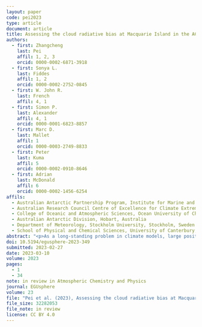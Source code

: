```yaml
---
layout: paper
code: pei2023
type: article
document: article
title: Assessing the cloud radiative bias at Macquarie Island in the ACCESS-AM2 model
authors:
  - first: Zhangcheng
    last: Pei
    affil: 1, 2, 3
    orcid: 0000-0002-6871-3918
  - first: Sonya L.
    last: Fiddes
    affil: 1, 2
    orcid: 0000-0002-2752-0845
  - first: W. John R.
    last: French
    affil: 4, 1
  - first: Simon P.
    last: Alexander
    affil: 4, 1
    orcid: 0000-0001-6823-8857
  - first: Marc D.
    last: Mallet
    affil: 1
    orcid: 0000-0003-2749-8833
  - first: Peter
    last: Kuma
    affil: 5
    orcid: 0000-0002-0910-8646
  - first: Adrian
    last: McDonald
    affil: 6
    orcid: 0000-0002-1456-6254
affils:
  - Australian Antarctic Partnership Program, Institute for Marine and Antarctic Studies, University of Tasmania, Hobart, Australia
  - Australian Research Council Centre of Excellence for Climate Extremes, University of Tasmania, Hobart, Australia
  - College of Oceanic and Atmospheric Sciences, Ocean University of China, Qingdao, China
  - Australian Antarctic Division, Hobart, Australia
  - Department of Meteorology, Stockholm University, Stockholm, Sweden
  - School of Physical and Chemical Sciences, University of Canterbury, Christchurch, Aotearoa/New Zealand
abstract: "<p>As a long-standing problem in climate models, large positive shortwave radiation biases exist at the surface over the Southern Ocean, impacting the accurate simulation of sea surface temperature, atmospheric circulation, and precipitation. Underestimations of low-level cloud fraction and liquid water content are suggested to predominantly contribute to these radiation biases. Most model evaluations for radiation focus on summer and rely on satellite products, which have their own limitations. In this work, we use surface-based observations at Macquarie Island to provide the first long-term, seasonal evaluation of both downwelling surface shortwave and longwave radiation in the Australian Community Climate and Earth System Simulator Atmosphere-only Model Version 2 (ACCESS-AM2) over the Southern Ocean. The capacity of the Clouds and the Earth’s Radiant Energy System (CERES) product to simulate radiation is also investigated. We utilise the novel lidar simulator, the Automatic Lidar and Ceilometer Framework (ALCF) and all-sky cloud camera observations of cloud fraction to investigate how radiation biases are influenced by cloud properties.</p><p>Overall, we find an overestimation of +9.5 ± 33.5 W m<sup>-2</sup> for downwelling surface shortwave radiation fluxes and an underestimation of -2.3 ± 13.5 W m<sup>-2</sup> for downwelling surface longwave radiation in ACCESS-AM2 in all-sky conditions, with more pronounced shortwave biases of +25.0 ± 48.0 W m<sup>-2</sup> occurring in summer. CERES presents an overestimation of +8.0 ± 18.0 W m<sup>-2</sup> for the shortwave and an underestimation of -12.1 ± 12.2 W m<sup>-2</sup> for the longwave in all-sky conditions. For the cloud radiative effect (CRE) biases, there is an overestimation of +4.8 ± 28.0 W m<sup>-2</sup> in ACCESS-AM2 and an underestimation of -7.9 ± 20.9 W m<sup>-2</sup> in CERES. An overestimation of downwelling surface shortwave radiation is associated with an underestimation of cloud fraction. The associated biases in cloud occurrence are less clear and we suggest that modelled cloud phase is also having an impact on the radiation biases. Our results show that the ACCESS-AM2 model and CERES product require further development to reduce these radiation biases, not just in shortwave and in all-sky conditions, but also in longwave and in clear-sky conditions.</p>"
doi: 10.5194/egusphere-2023-349
submitted: 2023-02-27
date: 2023-03-10
volume: 2023
pages:
  - 1
  - 34
note: in review in Atmospheric Chemistry and Physics
journal: EGUsphere
volume: 23
file: "Pei et al. (2023), Assessing the cloud radiative bias at Macquarie Island in the ACCESS-AM2 model.pdf"
file_size: 32282053
file_note: in review
license: CC BY 4.0
---
```

